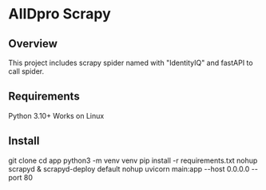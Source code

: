 # AIIDpro Scrapy
## Overview
This project includes scrapy spider named with "IdentityIQ" and fastAPI to call spider.
## Requirements
Python 3.10+
Works on Linux
## Install
git clone
cd app
python3 -m venv venv
pip install -r requirements.txt
nohup scrapyd &
scrapyd-deploy default
nohup uvicorn main:app --host 0.0.0.0 --port 80
